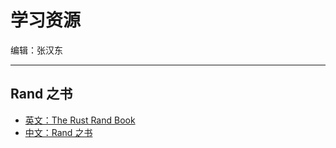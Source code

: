 # 学习资源

编辑：张汉东

---

## Rand 之书

- [英文：The Rust Rand Book](https://github.com/rust-random/book/)
- [中文：Rand 之书](https://github.com/zjp-CN/Rust-Rand-Book-zh)